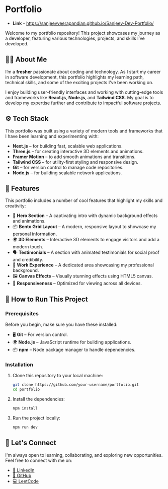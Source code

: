 # Portfolio
- **Link** - https://sanjeevveerapandian.github.io/Sanjeev-Dev-Portfolio/

Welcome to my portfolio repository! This project showcases my journey as a developer, featuring various technologies, projects, and skills I’ve developed.

## 👨‍💻 About Me

I’m a **fresher** passionate about coding and technology. As I start my career in software development, this portfolio highlights my learning path, technical skills, and some of the exciting projects I've been working on. 

I enjoy building user-friendly interfaces and working with cutting-edge tools and frameworks like **React.js**, **Node.js**, and **Tailwind CSS**. My goal is to develop my expertise further and contribute to impactful software projects.

## ⚙️ Tech Stack

This portfolio was built using a variety of modern tools and frameworks that I have been learning and experimenting with:

- **Next.js** – for building fast, scalable web applications.
- **Three.js** – for creating interactive 3D elements and animations.
- **Framer Motion** – to add smooth animations and transitions.
- **Tailwind CSS** – for utility-first styling and responsive design.
- **Git** – for version control to manage code repositories.
- **Node.js** – for building scalable network applications.

## 🔋 Features

This portfolio includes a number of cool features that highlight my skills and creativity:

- 🚀 **Hero Section** – A captivating intro with dynamic background effects and animations.
- 📦 **Bento Grid Layout** – A modern, responsive layout to showcase my personal information.
- 🌍 **3D Elements** – Interactive 3D elements to engage visitors and add a modern touch.
- 🗣️ **Testimonials** – A section with animated testimonials for social proof and credibility.
- 💼 **Work Experience** – A dedicated area showcasing my professional background.
- 🖼️ **Canvas Effects** – Visually stunning effects using HTML5 canvas.
- 📱 **Responsiveness** – Optimized for viewing across all devices.

## 🚀 How to Run This Project

### Prerequisites

Before you begin, make sure you have these installed:

- 🖥️ **Git** – For version control.
- 🌍 **Node.js** – JavaScript runtime for building applications.
- 📦 **npm** – Node package manager to handle dependencies.

### Installation

1. Clone this repository to your local machine:
   ```bash
   git clone https://github.com/your-username/portfolio.git
   cd portfolio
2. Install the dependencies:
   ```bash
   npm install
3. Run the project locally:
   ```bash
   npm run dev

## 💼 Let's Connect

I'm always open to learning, collaborating, and exploring new opportunities. Feel free to connect with me on:

- [🔗 LinkedIn](https://www.linkedin.com/in/sanjeev-veerapandian-43692a243/)
- [🐙 GitHub](https://github.com/sanjeevveerapandian)
- [💻 LeetCode](https://leetcode.com/u/sanjeevveerapandian/)
